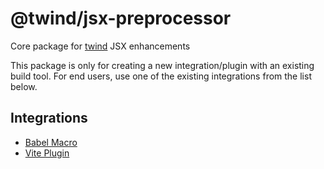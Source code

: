 # @twind/jsx-preprocessor

Core package for [twind](https://twind.dev/) JSX enhancements

This package is only for creating a new integration/plugin with an existing build tool. For end users, use one of the existing integrations from the list below.

## Integrations

- [Babel Macro](../macro/README.md)
- [Vite Plugin](../vite-plugin-jsx/README.md)
